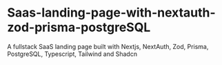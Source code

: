 # Saas-landing-page-with-nextauth-zod-prisma-postgreSQL
A fullstack SaaS landing page built with Nextjs, NextAuth, Zod, Prisma, PostgreSQL, Typescript, Tailwind and Shadcn
